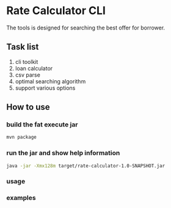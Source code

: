 # Rate Calculator CLI

The tools is designed for searching the best offer for borrower.

## Task list

1. cli toolkit
2. loan calculator
3. csv parse
4. optimal searching algorithm
5. support various options



## How to use

### build the fat execute jar

```bash
mvn package
```

### run the jar and show help information

```bash
java -jar -Xmx128m target/rate-calculator-1.0-SNAPSHOT.jar
```

### usage

### examples